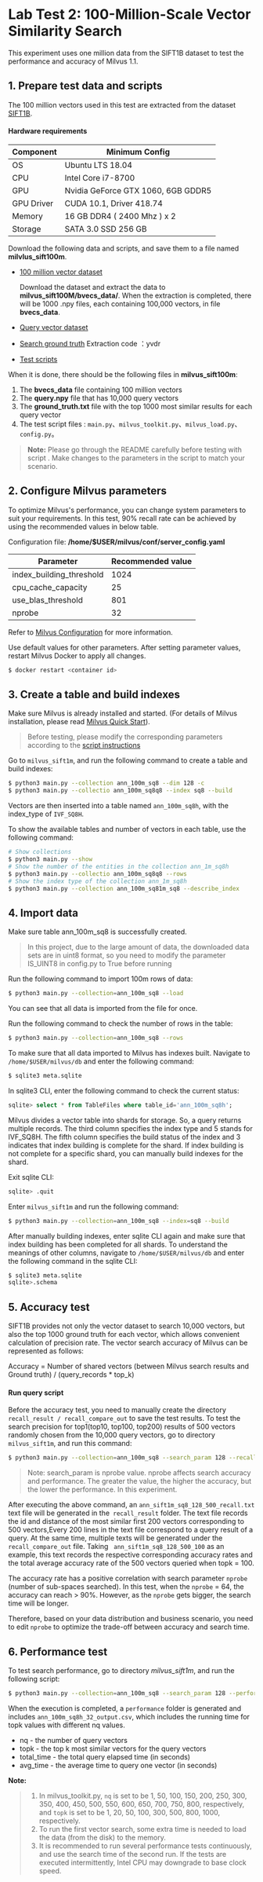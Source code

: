 # Lab Test 2: 100-Million-Scale Vector Similarity Search

This experiment uses one million data from the SIFT1B dataset to test the performance and accuracy of Milvus 1.1.

## 1. Prepare test data and scripts

The 100 million vectors used in this test are extracted from the dataset [SIFT1B](http://corpus-texmex.irisa.fr/).

#### Hardware requirements

| Component           | Minimum Config                |
| ------------------ | -------------------------- |
| OS            | Ubuntu LTS 18.04 |
| CPU           | Intel Core i7-8700        |
| GPU           | Nvidia GeForce GTX 1060, 6GB GDDR5 |
| GPU Driver    | CUDA 10.1, Driver 418.74 |
| Memory        | 16 GB DDR4 ( 2400 Mhz ) x 2                |
| Storage       | SATA 3.0 SSD 256 GB                  |

Download the following data and scripts, and save them to a file named **milvlus_sift100m**. 
- [100 million vector dataset](https://pan.baidu.com/s/1N5jGKHYTGchye3qR31aNnA)

  Download the dataset and extract the data to **milvus_sift100M/bvecs_data/**. When the extraction is completed, there will be 1000 .npy files, each containing 100,000 vectors, in file **bvecs_data**.

- [Query vector dataset](https://pan.baidu.com/s/1l9_lDItU2dPBPIYZ7oV0NQ)

- [Search ground truth](https://pan.baidu.com/s/1Raqs_1NkGMkPboENFlkPsw )     Extraction code  ：yvdr

- [Test scripts](/benchmark_test/scripts/)

When it is done, there should be the following files in **milvus_sift100m**:

1. The **bvecs_data** file containing 100 million vectors
2. The **query.npy** file that has 10,000 query vectors
3. The **ground_truth.txt** file with the top 1000 most similar results for each query vector
4. The test script files : `main.py`、`milvus_toolkit.py`、`milvus_load.py`、`config.py`。

> **Note:** Please go through the README carefully before testing with script . Make changes to the parameters in the script to match your scenario.

## 2. Configure Milvus parameters

To optimize Milvus's performance, you can change system parameters to suit your requirements. In this test, 90% recall rate can be achieved by using the recommended values in below table. 

Configuration file: **/home/$USER/milvus/conf/server_config.yaml**

|         Parameter         | Recommended value |
| ----------------------   | ---- |
| index_building_threshold |  1024  |
|    cpu_cache_capacity    |   25   |
|    use_blas_threshold    |  801   |
|          nprobe          |   32   |

Refer to [Milvus Configuration](https://milvus.io/docs/v1.1.0/milvus_config.md) for more information.

Use default values for other parameters. After setting parameter values, restart Milvus Docker to apply all changes.

```bash
$ docker restart <container id>
```

## 3. Create a table and build indexes

Make sure Milvus is already installed and started. (For details of Milvus installation, please read [Milvus Quick Start](https://milvus.io/docs/v1.0.0/milvus_docker-cpu.md)).

> Before testing, please modify the corresponding parameters according to the [script instructions](/benchmark_test/scripts/README.md)

Go to `milvus_sift1m`, and run the following command to create a table and build indexes:

```bash
$ python3 main.py --collection ann_100m_sq8 --dim 128 -c
$ python3 main.py --collectio ann_100m_sq8q8 --index sq8 --build 
```

Vectors are then inserted into a table named `ann_100m_sq8h`, with the index_type of `IVF_SQ8H`. 

To show the available tables and number of vectors in each table, use the following command:

```bash
# Show collections
$ python3 main.py --show
# Show the number of the entities in the collection ann_1m_sq8h
$ python3 main.py --collectio ann_100m_sq8q8 --rows
# Show the index type of the collection ann_1m_sq8h
$ python3 main.py --collection ann_100m_sq81m_sq8 --describe_index
```



## 4. Import data

Make sure table ann_100m_sq8 is successfully created.

> In this project, due to the large amount of data, the downloaded data sets are in uint8 format, so you need to modify the parameter IS_UINT8 in config.py to True before running

Run the following command to import 100m rows of data:

```bash
$ python3 main.py --collection=ann_100m_sq8 --load
```

You can see that all data is imported from the file for once.

Run the following command to check the number of rows in the table:

```bash
$ python3 main.py --collection=ann_100m_sq8 --rows
```

To make sure that all data imported to Milvus has indexes built. Navigate to `/home/$USER/milvus/db` and enter the following command:

```bash
$ sqlite3 meta.sqlite
```

In sqlite3 CLI, enter the following command to check the current status:

```sql
sqlite> select * from TableFiles where table_id='ann_100m_sq8h';
```

Milvus divides a vector table into shards for storage. So, a query returns multiple records. The third column specifies the index type and 5 stands for IVF_SQ8H. The fifth column specifies the build status of the index and 3 indicates that index building is complete for the shard. If index building is not complete for a specific shard, you can manually build indexes for the shard.

Exit sqlite CLI:

```sql
sqlite> .quit
```

Enter `milvus_sift1m` and run the following command:

```bash
$ python3 main.py --collection=ann_100m_sq8 --index=sq8 --build 
```

After manually building indexes, enter sqlite CLI again and make sure that index building has been completed for all shards. To understand the meanings of other columns, navigate to `/home/$USER/milvus/db` and enter the following command in the sqlite CLI:

```bash
$ sqlite3 meta.sqlite
sqlite>.schema
```

## 5. Accuracy test

SIFT1B provides not only the vector dataset to search 10,000 vectors, but also the top 1000 ground truth for each vector, which allows convenient calculation of precision rate. The vector search accuracy of Milvus can be represented as follows:

Accuracy = Number of shared vectors (between Milvus search results and Ground truth) / (query_records * top_k)

####  Run query script

Before the accuracy test, you need to manually create the directory `recall_result / recall_compare_out` to save the test results. To test the search precision for  top1(top10, top100, top200) results of 500 vectors randomly chosen from the 10,000 query vectors, go to directory `milvus_sift1m`, and run this command:

```bash
$ python3 main.py --collection=ann_100m_sq8 --search_param 128 --recall
```

> Note: search_param is nprobe value. nprobe affects search accuracy and performance. The greater the value, the higher the accuracy, but the lower the performance. In this experiment.

After executing the above command, an `ann_sift1m_sq8_128_500_recall.txt` text file will be generated in the` recall_result` folder. The text file records the id and distance of the most similar first 200 vectors corresponding to 500 vectors,Every 200 lines in the text file correspond to a query result of a query. At the same time, multiple texts will be generated under the `recall_compare_out` file. Taking ` ann_sift1m_sq8_128_500_100` as an example, this text records the respective corresponding accuracy rates and the total average accuracy rate of the 500 vectors queried when topk = 100.

The accuracy rate has a positive correlation with search parameter `nprobe` (number of sub-spaces searched). In this test, when the `nprobe` = 64, the accuracy can reach > 90%.  However, as the `nprobe` gets bigger, the search time will be longer. 

Therefore, based on your data distribution and business scenario, you need to edit `nprobe` to optimize the trade-off between accuracy and search time. 

## 6. Performance test

To test search performance, go to directory *milvus_sift1m*, and run the following script: 

```bash
$ python3 main.py --collection=ann_100m_sq8 --search_param 128 --performance
```

When the execution is completed, a `performance` folder is generated and includes `ann_100m_sq8h_32_output.csv`, which includes the running time for topk values with different nq values.

- nq - the number of query vectors
- topk - the top k most similar vectors for the query vectors 
- total_time - the total query elapsed time (in seconds)
- avg_time - the average time to query one vector (in seconds)

**Note:**

> 1. In milvus_toolkit.py, `nq` is set to be 1, 50, 100, 150, 200, 250, 300, 350, 400, 450, 500, 550, 600, 650, 700, 750, 800, respectively, and `topk` is set to be 1, 20, 50, 100, 300, 500, 800, 1000, respectively.
> 2. To run the first vector search, some extra time is needed to load the data (from the disk) to the memory.
> 3. It is recommended to run several performance tests continuously, and use the search time of the second run. If the tests are executed intermittently, Intel CPU may downgrade to base clock speed.
